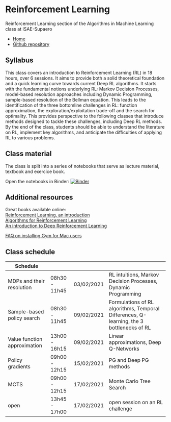 # Reinforcement Learning
Reinforcement Learning section of the Algorithms in Machine Learning class at ISAE-Supaero

* [Home](https://supaerodatascience.github.io/reinforcement-learning/)
* [Github repository](https://github.com/SupaeroDataScience/reinforcement-learning/)

## Syllabus

This class covers an introduction to Reinforcement Learning (RL) in 18 hours, over 6 sessions. It aims to provide both a solid theoretical foundation and a quick learning curve towards current Deep RL algorithms. It starts with the fundamental notions underlying RL: Markov Decision Processes, model-based resolution approaches including Dynamic Programming, sample-based resolution of the Bellman equation. This leads to the identification of the three bottomline challenges in RL: function approximation, the exploration/exploitation trade-off and the search for optimality. This provides perspective to the following classes that introduce methods designed to tackle these challenges, including Deep RL methods. By the end of the class, students should be able to understand the literature on RL, implement key algorithms, and anticipate the difficulties of applying RL to various problems.

## Class material

The class is split into a series of notebooks that serve as lecture material, textbook and exercice book.

Open the notebooks in Binder: [![Binder](https://mybinder.org/badge_logo.svg)](https://mybinder.org/v2/gh/SupaeroDataScience/reinforcement-learning/HEAD)

## Additional resources

Great books available online:  
[Reinforcement Learning, an introduction](http://incompleteideas.net/book/the-book.html)  
[Algorithms for Reinforcement Learning](https://sites.ualberta.ca/~szepesva/RLBook.html)  
[An introduction to Deep Reinforcement Learning](https://arxiv.org/abs/1811.12560)

[FAQ on installing Gym for Mac users](https://github.com/SupaeroDataScience/reinforcement-learning/blob/master/notebooks/extras/Install_RLclass_MacOS.md)

## Class schedule

Schedule | | | |
--- | --- | --- | ---
MDPs and their resolution | 08h30 - 11h45 | 03/02/2021 | RL intuitions, Markov Decision Processes, Dynamic Programming |
Sample-based policy search | 08h30 - 11h45 | 09/02/2021 | Formulations of RL algorithms, Temporal Differences, Q-learning, the 3 bottlenecks of RL |
Value function approximation | 13h00 - 16h15 | 09/02/2021 | Linear approximations, Deep Q-Networks |
Policy gradients | 09h00 - 12h15 | 15/02/2021 | PG and Deep PG methods|
MCTS | 09h00 - 12h15 | 17/02/2021 | Monte Carlo Tree Search |
open | 13h45 - 17h00 | 17/02/2021 | open session on an RL challenge |
